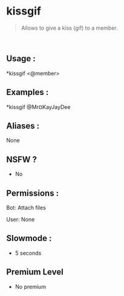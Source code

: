 # kissgif

> Allows to give a kiss (gif) to a member.

<br>

## Usage :

*kissgif <@member>

## Examples :

*kissgif @Mr¤KayJayDee

## Aliases :

None

## NSFW ?

- No

## Permissions :

Bot: Attach files
<br>

User: None

## Slowmode :

- 5 seconds

## Premium Level

- No premium